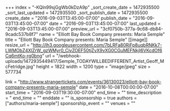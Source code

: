 +++
index = "-KQln99sjGgWb0kDzA9p"
_sort_create_date = 1472935500
_sort_last_updated = 1472935500
_sort_publish_date = 1472935500
create_date = "2016-09-03T13:45:00-07:00"
publish_date = "2016-09-03T13:45:00-07:00"
date = "2016-09-03T13:45:00-07:00"
last_updated = "2016-09-03T13:45:00-07:00"
preview_url = "3cf0750b-377a-9c68-db84-9cadc537b8f7"
name = "Elliott Bay Book Company presents: Maria Semple"
title = "Elliott Bay Book Company presents: Maria Semple"
[[image]]
resize_url = "http://lh3.googleusercontent.com/7bLRFa80RiFp8uqbRNKk7-LWMObZ4XlZrW_gzWMyr0_CivZOEF50tjZvX9vXG0CGuMEFNkjI6VKcdOf6Cq6mtKo-rg0bng"
url = "/webhook-uploads/1472935449417/Semple_TODAYWILLBEDIFFERENT_Artist_Geoff_McFetridge.jpg"
height = 1822
width = 1200
type = "image/jpeg"
size = 577734

link = "http://www.strangertickets.com/events/36130023/elliott-bay-book-company-presents-maria-semple"
date = "2016-10-08T00:00:00-07:00"
start_time = "2016-09-03T19:30:00-07:00"
end_time = ""
time_description = "
end_time = ""
enddate = ""
is_sponsorship = true
authors = ["authors/maria-semple"]
sponsorship_event = ""
venues = ""

